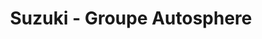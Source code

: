 ---
title: "Suzuki - Groupe Autosphere"
url: /saint-cyr-sur-loire/suzuki-groupe-autosphere/
shop: voiture
---